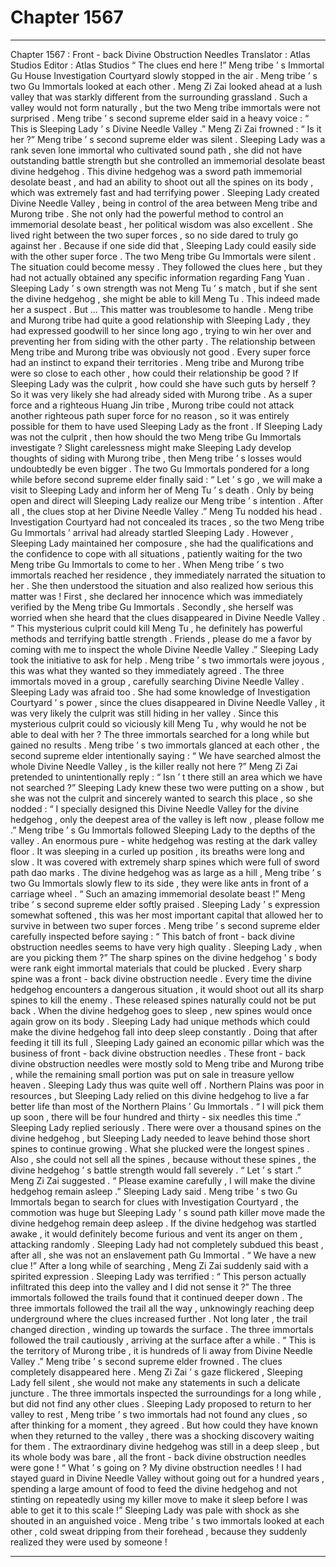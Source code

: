
# Chapter 1567


---

Chapter 1567 : Front - back Divine Obstruction Needles
Translator :
Atlas Studios
Editor :
Atlas Studios
“ The clues end here !” Meng tribe ’ s Immortal Gu House Investigation Courtyard slowly stopped in the air .
Meng tribe ’ s two Gu Immortals looked at each other .
Meng Zi Zai looked ahead at a lush valley that was starkly different from the surrounding grassland .
Such a valley would not form naturally , but the two Meng tribe immortals were not surprised . Meng tribe ’ s second supreme elder said in a heavy voice : “ This is Sleeping Lady ’ s Divine Needle Valley .”
Meng Zi Zai frowned : “ Is it her ?”
Meng tribe ’ s second supreme elder was silent .
Sleeping Lady was a rank seven lone immortal who cultivated sound path , she did not have outstanding battle strength but she controlled an immemorial desolate beast divine hedgehog . This divine hedgehog was a sword path immemorial desolate beast , and had an ability to shoot out all the spines on its body , which was extremely fast and had terrifying power .
Sleeping Lady created Divine Needle Valley , being in control of the area between Meng tribe and Murong tribe .
She not only had the powerful method to control an immemorial desolate beast , her political wisdom was also excellent . She lived right between the two super forces , so no side dared to truly go against her . Because if one side did that , Sleeping Lady could easily side with the other super force .
The two Meng tribe Gu Immortals were silent .
The situation could become messy .
They followed the clues here , but they had not actually obtained any specific information regarding Fang Yuan .
Sleeping Lady ’ s own strength was not Meng Tu ’ s match , but if she sent the divine hedgehog , she might be able to kill Meng Tu .
This indeed made her a suspect . But …
This matter was troublesome to handle .
Meng tribe and Murong tribe had quite a good relationship with Sleeping Lady , they had expressed goodwill to her since long ago , trying to win her over and preventing her from siding with the other party .
The relationship between Meng tribe and Murong tribe was obviously not good .
Every super force had an instinct to expand their territories . Meng tribe and Murong tribe were so close to each other , how could their relationship be good ?
If Sleeping Lady was the culprit , how could she have such guts by herself ? So it was very likely she had already sided with Murong tribe . As a super force and a righteous Huang Jin tribe , Murong tribe could not attack another righteous path super force for no reason , so it was entirely possible for them to have used Sleeping Lady as the front .
If Sleeping Lady was not the culprit , then how should the two Meng tribe Gu Immortals investigate ? Slight carelessness might make Sleeping Lady develop thoughts of siding with Murong tribe , then Meng tribe ’ s losses would undoubtedly be even bigger .
The two Gu Immortals pondered for a long while before second supreme elder finally said : “ Let ’ s go , we will make a visit to Sleeping Lady and inform her of Meng Tu ’ s death . Only by being open and direct will Sleeping Lady realize our Meng tribe ’ s intention . After all , the clues stop at her Divine Needle Valley .”
Meng Tu nodded his head .
Investigation Courtyard had not concealed its traces , so the two Meng tribe Gu Immortals ’ arrival had already startled Sleeping Lady .
However , Sleeping Lady maintained her composure , she had the qualifications and the confidence to cope with all situations , patiently waiting for the two Meng tribe Gu Immortals to come to her .
When Meng tribe ’ s two immortals reached her residence , they immediately narrated the situation to her . She then understood the situation and also realized how serious this matter was !
First , she declared her innocence which was immediately verified by the Meng tribe Gu Immortals . Secondly , she herself was worried when she heard that the clues disappeared in Divine Needle Valley .
“ This mysterious culprit could kill Meng Tu , he definitely has powerful methods and terrifying battle strength . Friends , please do me a favor by coming with me to inspect the whole Divine Needle Valley .”
Sleeping Lady took the initiative to ask for help .
Meng tribe ’ s two immortals were joyous , this was what they wanted so they immediately agreed .
The three immortals moved in a group , carefully searching Divine Needle Valley .
Sleeping Lady was afraid too .
She had some knowledge of Investigation Courtyard ’ s power , since the clues disappeared in Divine Needle Valley , it was very likely the culprit was still hiding in her valley . Since this mysterious culprit could so viciously kill Meng Tu , why would he not be able to deal with her ?
The three immortals searched for a long while but gained no results .
Meng tribe ’ s two immortals glanced at each other , the second supreme elder intentionally saying : “ We have searched almost the whole Divine Needle Valley , is the killer really not here ?”
Meng Zi Zai pretended to unintentionally reply : “ Isn ’ t there still an area which we have not searched ?”
Sleeping Lady knew these two were putting on a show , but she was not the culprit and sincerely wanted to search this place , so she nodded : “ I specially designed this Divine Needle Valley for the divine hedgehog , only the deepest area of the valley is left now , please follow me .”
Meng tribe ’ s Gu Immortals followed Sleeping Lady to the depths of the valley .
An enormous pure - white hedgehog was resting at the dark valley floor . It was sleeping in a curled up position , its breaths were long and slow . It was covered with extremely sharp spines which were full of sword path dao marks .
The divine hedgehog was as large as a hill , Meng tribe ’ s two Gu Immortals slowly flew to its side , they were like ants in front of a carriage wheel .
“ Such an amazing immemorial desolate beast !” Meng tribe ’ s second supreme elder softly praised .
Sleeping Lady ’ s expression somewhat softened , this was her most important capital that allowed her to survive in between two super forces .
Meng tribe ’ s second supreme elder carefully inspected before saying : “ This batch of front - back divine obstruction needles seems to have very high quality . Sleeping Lady , when are you picking them ?”
The sharp spines on the divine hedgehog ’ s body were rank eight immortal materials that could be plucked . Every sharp spine was a front - back divine obstruction needle .
Every time the divine hedgehog encounters a dangerous situation , it would shoot out all its sharp spines to kill the enemy . These released spines naturally could not be put back . When the divine hedgehog goes to sleep , new spines would once again grow on its body .
Sleeping Lady had unique methods which could make the divine hedgehog fall into deep sleep constantly . Doing that after feeding it till its full , Sleeping Lady gained an economic pillar which was the business of front - back divine obstruction needles .
These front - back divine obstruction needles were mostly sold to Meng tribe and Murong tribe , while the remaining small portion was put on sale in treasure yellow heaven .
Sleeping Lady thus was quite well off . Northern Plains was poor in resources , but Sleeping Lady relied on this divine hedgehog to live a far better life than most of the Northern Plains ’ Gu Immortals .
“ I will pick them up soon , there will be four hundred and thirty - six needles this time .” Sleeping Lady replied seriously .
There were over a thousand spines on the divine hedgehog , but Sleeping Lady needed to leave behind those short spines to continue growing . What she plucked were the longest spines . Also , she could not sell all the spines , because without these spines , the divine hedgehog ’ s battle strength would fall severely .
“ Let ’ s start .” Meng Zi Zai suggested .
“ Please examine carefully , I will make the divine hedgehog remain asleep .” Sleeping Lady said .
Meng tribe ’ s two Gu Immortals began to search for clues with Investigation Courtyard , the commotion was huge but Sleeping Lady ’ s sound path killer move made the divine hedgehog remain deep asleep .
If the divine hedgehog was startled awake , it would definitely become furious and vent its anger on them , attacking randomly . Sleeping Lady had not completely subdued this beast , after all , she was not an enslavement path Gu Immortal .
“ We have a new clue !” After a long while of searching , Meng Zi Zai suddenly said with a spirited expression .
Sleeping Lady was terrified : “ This person actually infiltrated this deep into the valley and I did not sense it ?”
The three immortals followed the trails found that it continued deeper down .
The three immortals followed the trail all the way , unknowingly reaching deep underground where the clues increased further .
Not long later , the trail changed direction , winding up towards the surface .
The three immortals followed the trail cautiously , arriving at the surface after a while .
“ This is the territory of Murong tribe , it is hundreds of li away from Divine Needle Valley .” Meng tribe ’ s second supreme elder frowned .
The clues completely disappeared here .
Meng Zi Zai ’ s gaze flickered , Sleeping Lady fell silent , she would not make any statements in such a delicate juncture .
The three immortals inspected the surroundings for a long while , but did not find any other clues .
Sleeping Lady proposed to return to her valley to rest , Meng tribe ’ s two immortals had not found any clues , so after thinking for a moment , they agreed .
But how could they have known when they returned to the valley , there was a shocking discovery waiting for them .
The extraordinary divine hedgehog was still in a deep sleep , but its whole body was bare , all the front - back divine obstruction needles were gone !
“ What ’ s going on ? My divine obstruction needles ! I had stayed guard in Divine Needle Valley without going out for a hundred years , spending a large amount of food to feed the divine hedgehog and not stinting on repeatedly using my killer move to make it sleep before I was able to get it to this scale !” Sleeping Lady was pale with shock as she shouted in an anguished voice .
Meng tribe ’ s two immortals looked at each other , cold sweat dripping from their forehead , because they suddenly realized they were used by someone !

---

